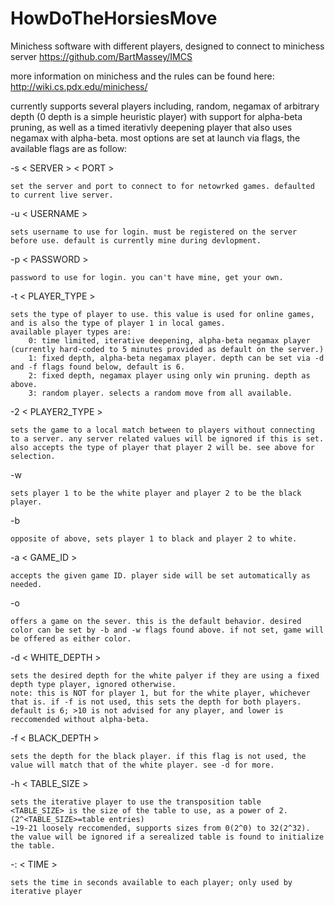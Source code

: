 # HowDoTheHorsiesMove
Minichess software with different players, designed to connect to minichess server https://github.com/BartMassey/IMCS

more information on minichess and the rules can be found here: http://wiki.cs.pdx.edu/minichess/

currently supports several players including, random, negamax of arbitrary depth (0 depth is a simple heuristic player) with support for alpha-beta pruning, as well as a timed iterativly deepening player that also uses negamax with alpha-beta. most options are set at launch via flags, the available flags are as follow:

  -s < SERVER > < PORT >
  
	set the server and port to connect to for netowrked games. defaulted to current live server.
	
  -u < USERNAME >
  
	sets username to use for login. must be registered on the server before use. default is currently mine during devlopment.
	
  -p < PASSWORD >
  
	password to use for login. you can't have mine, get your own.
	
  -t < PLAYER_TYPE >
  
	sets the type of player to use. this value is used for online games, and is also the type of player 1 in local games.
	available player types are:
		0: time limited, iterative deepening, alpha-beta negamax player (currently hard-coded to 5 minutes provided as default on the server.)
		1: fixed depth, alpha-beta negamax player. depth can be set via -d and -f flags found below, default is 6.
		2: fixed depth, negamax player using only win pruning. depth as above.
		3: random player. selects a random move from all available.
	
  -2 < PLAYER2_TYPE >
  
	sets the game to a local match between to players without connecting to a server. any server related values will be ignored if this is set.
	also accepts the type of player that player 2 will be. see above for selection.
	
  -w
  
	sets player 1 to be the white player and player 2 to be the black player.
	
  -b
  
	opposite of above, sets player 1 to black and player 2 to white.
	
  -a < GAME_ID >
  
	accepts the given game ID. player side will be set automatically as needed.
  
  -o
  
	offers a game on the sever. this is the default behavior. desired color can be set by -b and -w flags found above. if not set, game will be offered as either color.
	
  -d < WHITE_DEPTH >
  
	sets the desired depth for the white palyer if they are using a fixed depth type player, ignored otherwise.
	note: this is NOT for player 1, but for the white player, whichever that is. if -f is not used, this sets the depth for both players. 
	default is 6; >10 is not advised for any player, and lower is reccomended without alpha-beta.
	
  -f < BLACK_DEPTH >
  
	sets the depth for the black player. if this flag is not used, the value will match that of the white player. see -d for more.
	
  -h < TABLE_SIZE >
  
    sets the iterative player to use the transposition table
    <TABLE_SIZE> is the size of the table to use, as a power of 2. (2^<TABLE_SIZE>=table entries)
    ~19-21 loosely reccomended, supports sizes from 0(2^0) to 32(2^32).
    the value will be ignored if a serealized table is found to initialize the table.
    
  -: < TIME >
  
    sets the time in seconds available to each player; only used by iterative player